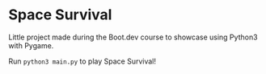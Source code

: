 # Space Survival

Little project made during the Boot.dev course to showcase using Python3 with Pygame.

Run ``python3 main.py`` to play Space Survival!
